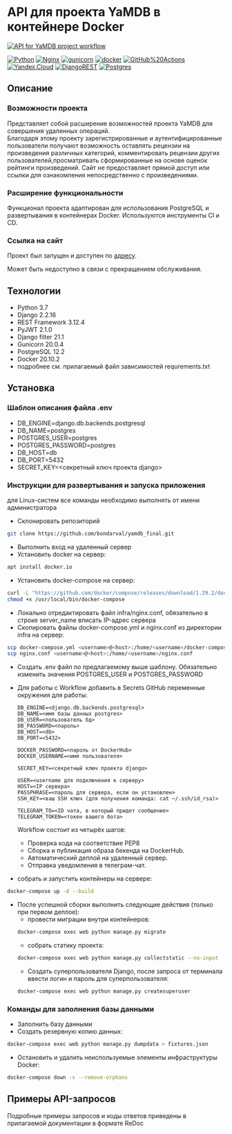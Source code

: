 # API для проекта YaMDB в контейнере Docker

[![API for YaMDB project workflow](https://github.com/bondarval/yamdb_final/actions/workflows/yamdb_workflow.yml/badge.svg?branch=main)](https://github.com/bondarval/yamdb_final/actions/workflows/yamdb_workflow.yml)

[![Python](https://img.shields.io/badge/-Python-464646?style=flat-square&logo=Python)](https://www.python.org/)
[![Nginx](https://img.shields.io/badge/-NGINX-464646?style=flat-square&logo=NGINX)](https://nginx.org/ru/)
[![gunicorn](https://img.shields.io/badge/-gunicorn-464646?style=flat-square&logo=gunicorn)](https://gunicorn.org/)
[![docker](https://img.shields.io/badge/-Docker-464646?style=flat-square&logo=docker)](https://www.docker.com/)
[![GitHub%20Actions](https://img.shields.io/badge/-GitHub%20Actions-464646?style=flat-square&logo=GitHub%20actions)](https://github.com/features/actions)
[![Yandex.Cloud](https://img.shields.io/badge/-Yandex.Cloud-464646?style=flat-square&logo=Yandex.Cloud)](https://cloud.yandex.ru/)
[![DjangoREST](https://img.shields.io/badge/DJANGO-REST-ff1709?style=for-the-badge&logo=django&logoColor=white&color=ff1709&labelColor=gray)](https://www.django-rest-framework.org/)
[![Postgres](https://img.shields.io/badge/postgres-%23316192.svg?style=for-the-badge&logo=postgresql&logoColor=white)](https://www.postgresql.org/)

## Описание

### Возможности проекта

Представляет собой расширение возможностей проекта YaMDB для совершения удаленных операций.  
Благодаря этому проекту зарегистрированные и аутентифицированные пользователи получают
возможность оставлять рецензии на произведения различных категорий,
комментировать рецензии других пользователей,просматривать сформированные на основе оценок рейтинги произведений.
Сайт не предоставляет прямой доступ или ссылки для ознакомления непосредственно с произведениями.

### Расширение функциональности

Функционал проекта адаптирован для использования PostgreSQL и развертывания в контейнерах Docker. Используются инструменты CI и CD.

### Ссылка на сайт

Проект был запущен и доступен по [адресу](http://bondaryatube.ddns.net).

Может быть недоступно в связи с прекращением обслуживания.

## Технологии

- Python 3.7
- Django 2.2.16
- REST Framework 3.12.4
- PyJWT 2.1.0
- Django filter 21.1
- Gunicorn 20.0.4
- PostgreSQL 12.2
- Docker 20.10.2
- подробнее см. прилагаемый файл зависимостей requrements.txt

## Установка

### Шаблон описания файла .env

- DB_ENGINE=django.db.backends.postgresql
- DB_NAME=postgres
- POSTGRES_USER=postgres
- POSTGRES_PASSWORD=postgres
- DB_HOST=db
- DB_PORT=5432
- SECRET_KEY=<секретный ключ проекта django>

### Инструкции для развертывания и запуска приложения

для Linux-систем все команды необходимо выполнять от имени администратора

- Склонировать репозиторий

```bash
git clone https://github.com/bondarval/yamdb_final.git
```

- Выполнить вход на удаленный сервер
- Установить docker на сервер:

```bash
apt install docker.io
```

- Установить docker-compose на сервер:

```bash
curl -L "https://github.com/docker/compose/releases/download/1.29.2/docker-compose-$(uname -s)-$(uname -m)" -o /usr/local/bin/docker-compose
chmod +x /usr/local/bin/docker-compose
```

- Локально отредактировать файл infra/nginx.conf, обязательно в строке server_name вписать IP-адрес сервера
- Скопировать файлы docker-compose.yml и nginx.conf из директории infra на сервер:

```bash
scp docker-compose.yml <username>@<host>:/home/<username>/docker-compose.yml
scp nginx.conf <username>@<host>:/home/<username>/nginx.conf
```

- Создать .env файл по предлагаемому выше шаблону. Обязательно изменить значения POSTGRES_USER и POSTGRES_PASSWORD
- Для работы с Workflow добавить в Secrets GitHub переменные окружения для работы:

  ```
  DB_ENGINE=<django.db.backends.postgresql>
  DB_NAME=<имя базы данных postgres>
  DB_USER=<пользователь бд>
  DB_PASSWORD=<пароль>
  DB_HOST=<db>
  DB_PORT=<5432>

  DOCKER_PASSWORD=<пароль от DockerHub>
  DOCKER_USERNAME=<имя пользователя>

  SECRET_KEY=<секретный ключ проекта django>

  USER=<username для подключения к серверу>
  HOST=<IP сервера>
  PASSPHRASE=<пароль для сервера, если он установлен>
  SSH_KEY=<ваш SSH ключ (для получения команда: cat ~/.ssh/id_rsa)>

  TELEGRAM_TO=<ID чата, в который придет сообщение>
  TELEGRAM_TOKEN=<токен вашего бота>
  ```

  Workflow состоит из четырёх шагов:

  - Проверка кода на соответствие PEP8
  - Сборка и публикация образа бекенда на DockerHub.
  - Автоматический деплой на удаленный сервер.
  - Отправка уведомления в телеграм-чат.

- собрать и запустить контейнеры на сервере:

```bash
docker-compose up -d --build
```

- После успешной сборки выполнить следующие действия (только при первом деплое):
  - провести миграции внутри контейнеров:
  ```bash
  docker-compose exec web python manage.py migrate
  ```
  - собрать статику проекта:
  ```bash
  docker-compose exec web python manage.py collectstatic --no-input
  ```
  - Создать суперпользователя Django, после запроса от терминала ввести логин и пароль для суперпользователя:
  ```bash
  docker-compose exec web python manage.py createsuperuser
  ```

### Команды для заполнения базы данными

- Заполнить базу данными
- Создать резервную копию данных:

```bash
docker-compose exec web python manage.py dumpdata > fixtures.json
```

- Остановить и удалить неиспользуемые элементы инфраструктуры Docker:

```bash
docker-compose down -v --remove-orphans
```

## Примеры API-запросов

Подробные примеры запросов и коды ответов приведены в прилагаемой документации в формате ReDoc
